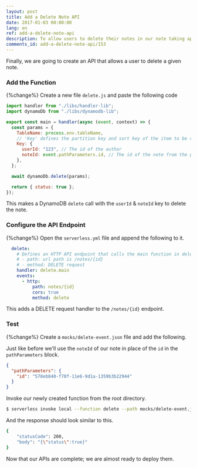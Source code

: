 ```yaml
---
layout: post
title: Add a Delete Note API
date: 2017-01-03 00:00:00
lang: en
ref: add-a-delete-note-api
description: To allow users to delete their notes in our note taking app, we are going to add a DELETE note API. To do this we will add a new Lambda function to our Serverless Framework project. The Lambda function will delete a user’s note in the DynamoDB table.
comments_id: add-a-delete-note-api/153
---
```


Finally, we are going to create an API that allows a user to delete a given note.

### Add the Function

{%change%} Create a new file `delete.js` and paste the following code

``` javascript
import handler from "./libs/handler-lib";
import dynamoDb from "./libs/dynamodb-lib";

export const main = handler(async (event, context) => {
  const params = {
    TableName: process.env.tableName,
    // 'Key' defines the partition key and sort key of the item to be removed
    Key: {
      userId: "123", // The id of the author
      noteId: event.pathParameters.id, // The id of the note from the path
    },
  };

  await dynamoDb.delete(params);

  return { status: true };
});
```

This makes a DynamoDB `delete` call with the `userId` & `noteId` key to delete the note.

### Configure the API Endpoint

{%change%} Open the `serverless.yml` file and append the following to it.

``` yaml
  delete:
    # Defines an HTTP API endpoint that calls the main function in delete.js
    # - path: url path is /notes/{id}
    # - method: DELETE request
    handler: delete.main
    events:
      - http:
          path: notes/{id}
          cors: true
          method: delete
```

This adds a DELETE request handler to the `/notes/{id}` endpoint.

### Test

{%change%} Create a `mocks/delete-event.json` file and add the following.

Just like before we'll use the `noteId` of our note in place of the `id` in the `pathParameters` block.

``` json
{
  "pathParameters": {
    "id": "578eb840-f70f-11e6-9d1a-1359b3b22944"
  }
}
```

Invoke our newly created function from the root directory.

``` bash
$ serverless invoke local --function delete --path mocks/delete-event.json
```

And the response should look similar to this.

``` bash
{
    "statusCode": 200,
    "body": "{\"status\":true}"
}
```

Now that our APIs are complete; we are almost ready to deploy them.
